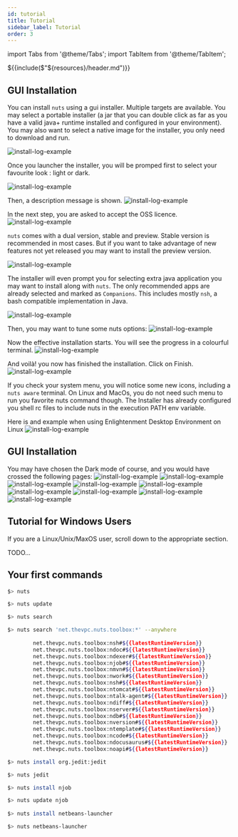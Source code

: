 ```yaml
---
id: tutorial
title: Tutorial
sidebar_label: Tutorial
order: 3
---
```


import Tabs from '@theme/Tabs';
import TabItem from '@theme/TabItem';

${{include($"${resources}/header.md")}}
## GUI Installation
You can install `nuts` using a gui installer. Multiple targets are available.
You may select a portable installer (a jar that you can double click as far as you have a valid java+ runtime installed and configured in your environment).
You may also want to select a native image for the installer, you only need to download and run.

![install-log-example](../../static/img/installer/00.png)

Once you launcher the installer, you will be promped first to select your favourite look : light or dark.

![install-log-example](../../static/img/installer/01-li.png)

Then, a description message is shown.
![install-log-example](../../static/img/installer/02-li.png)

In the next step, you are asked to accept the OSS licence.
![install-log-example](../../static/img/installer/03-li.png)

`nuts` comes with a dual version, stable and preview. Stable version is recommended in most cases. But if you want to take advantage of new features not yet released you may want to install the preview version.

![install-log-example](../../static/img/installer/04-li.png)

The installer will even prompt you for selecting extra java application you may want to install along with `nuts`. The only recommended apps are already selected and marked as `Companions`. This includes mostly `nsh`, a bash compatible implementation in Java.

![install-log-example](../../static/img/installer/05-li.png)

Then, you may want to tune some nuts options:
![install-log-example](../../static/img/installer/06-li.png)

Now the effective installation starts. You will see the progress in a colourful terminal.
![install-log-example](../../static/img/installer/07-li.png)

And voilà! you now has finished the installation. Click on Finish.
![install-log-example](../../static/img/installer/08-li.png)

If you check your system menu, you will notice some new icons, including a `nuts aware` terminal. On Linux and MacOs, you do not need such menu to run you favorite nuts command though. The Installer has already configured you shell rc files to include nuts in the execution PATH env variable.

Here is and example when using Enlightenment Desktop Environment on Linux
![install-log-example](../../static/img/installer/00-menu-e17.png)

## GUI Installation

You may have chosen the Dark mode of course, and you would have crossed the following pages:
![install-log-example](../../static/img/installer/01-b.png)
![install-log-example](../../static/img/installer/02-b.png)
![install-log-example](../../static/img/installer/03-b.png)
![install-log-example](../../static/img/installer/04-b.png)
![install-log-example](../../static/img/installer/05-b.png)
![install-log-example](../../static/img/installer/06-b.png)
![install-log-example](../../static/img/installer/07-b.png)
![install-log-example](../../static/img/installer/08-b.png)
![install-log-example](../../static/img/installer/08-b.png)

## Tutorial for Windows Users




If you are a Linux/Unix/MaxOS user, scroll down to the appropriate section.

TODO...

## Your first commands

```bash
$> nuts

$> nuts update

$> nuts search

$> nuts search 'net.thevpc.nuts.toolbox:*' --anywhere
 
        net.thevpc.nuts.toolbox:nsh#${{latestRuntimeVersion}}
        net.thevpc.nuts.toolbox:ndoc#${{latestRuntimeVersion}}
        net.thevpc.nuts.toolbox:ndexer#${{latestRuntimeVersion}}
        net.thevpc.nuts.toolbox:njob#${{latestRuntimeVersion}}
        net.thevpc.nuts.toolbox:nmvn#${{latestRuntimeVersion}}
        net.thevpc.nuts.toolbox:nwork#${{latestRuntimeVersion}}
        net.thevpc.nuts.toolbox:nsh#${{latestRuntimeVersion}}
        net.thevpc.nuts.toolbox:ntomcat#${{latestRuntimeVersion}}
        net.thevpc.nuts.toolbox:ntalk-agent#${{latestRuntimeVersion}}
        net.thevpc.nuts.toolbox:ndiff#${{latestRuntimeVersion}}
        net.thevpc.nuts.toolbox:nserver#${{latestRuntimeVersion}}
        net.thevpc.nuts.toolbox:ndb#${{latestRuntimeVersion}}
        net.thevpc.nuts.toolbox:nversion#${{latestRuntimeVersion}}
        net.thevpc.nuts.toolbox:ntemplate#${{latestRuntimeVersion}}
        net.thevpc.nuts.toolbox:ncode#${{latestRuntimeVersion}}
        net.thevpc.nuts.toolbox:ndocusaurus#${{latestRuntimeVersion}}
        net.thevpc.nuts.toolbox:noapi#${{latestRuntimeVersion}}

$> nuts install org.jedit:jedit

$> nuts jedit

$> nuts install njob

$> nuts update njob
 
$> nuts install netbeans-launcher

$> nuts netbeans-launcher
 


```


